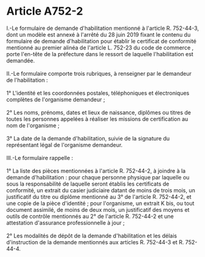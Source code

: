 # Article A752-2

<p>I.-Le formulaire de demande d'habilitation mentionné à l'article R. 752-44-3, dont un modèle est annexé à l'arrêté du 28 juin 2019 fixant le contenu du formulaire de demande d'habilitation pour établir le certificat de conformité mentionné au  premier alinéa de l'article L. 752-23 du code de commerce , porte l'en-tête de la préfecture dans le ressort de laquelle l'habilitation est demandée. <br clear='none'/><br clear='none'/>II.-Le formulaire comporte trois rubriques, à renseigner par le demandeur de l'habilitation : <br clear='none'/><br clear='none'/>1° L'identité et les coordonnées postales, téléphoniques et électroniques complètes de l'organisme demandeur ; <br clear='none'/><br clear='none'/>2° Les noms, prénoms, dates et lieux de naissance, diplômes ou titres de toutes les personnes appelées à réaliser les missions de certification au nom de l'organisme ; <br clear='none'/><br clear='none'/>3° La date de la demande d'habilitation, suivie de la signature du représentant légal de l'organisme demandeur. <br clear='none'/><br clear='none'/>III.-Le formulaire rappelle : <br clear='none'/><br clear='none'/>1° La liste des pièces mentionnées à l'article R. 752-44-2, à joindre à la demande d'habilitation : pour chaque personne physique par laquelle ou sous la responsabilité de laquelle seront établis les certificats de conformité, un extrait du casier judiciaire datant de moins de trois mois, un justificatif du titre ou diplôme mentionné au 3° de l'article R. 752-44-2, et une copie de la pièce d'identité ; pour l'organisme, un extrait K bis, ou tout document assimilé, de moins de deux mois, un justificatif des moyens et outils de contrôle mentionnés au 2° de l'article R. 752-44-2 et une attestation d'assurance professionnelle à jour ; <br clear='none'/><br clear='none'/>2° Les modalités de dépôt de la demande d'habilitation et les délais d'instruction de la demande mentionnés aux articles R. 752-44-3 et R. 752-44-4.</p>
